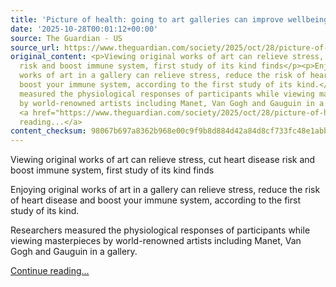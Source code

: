 ```yaml
---
title: 'Picture of health: going to art galleries can improve wellbeing, study reveals'
date: '2025-10-28T00:01:12+00:00'
source: The Guardian - US
source_url: https://www.theguardian.com/society/2025/oct/28/picture-of-health-going-to-art-galleries-can-improve-wellbeing-study-reveals
original_content: <p>Viewing original works of art can relieve stress, cut heart disease
  risk and boost immune system, first study of its kind finds</p><p>Enjoying original
  works of art in a gallery can relieve stress, reduce the risk of heart disease and
  boost your immune system, according to the first study of its kind.</p><p>Researchers
  measured the physiological responses of participants while viewing masterpieces
  by world-renowned artists including Manet, Van Gogh and Gauguin in a gallery.</p>
  <a href="https://www.theguardian.com/society/2025/oct/28/picture-of-health-going-to-art-galleries-can-improve-wellbeing-study-reveals">Continue
  reading...</a>
content_checksum: 98067b697a8362b968e00c9f9b8d884d42a84d8cf733fc48e1abbbd549592e38
---
```


Viewing original works of art can relieve stress, cut heart disease risk and boost immune system, first study of its kind finds

Enjoying original works of art in a gallery can relieve stress, reduce the risk of heart disease and boost your immune system, according to the first study of its kind.

Researchers measured the physiological responses of participants while viewing masterpieces by world-renowned artists including Manet, Van Gogh and Gauguin in a gallery.

 [Continue reading...](https://www.theguardian.com/society/2025/oct/28/picture-of-health-going-to-art-galleries-can-improve-wellbeing-study-reveals)